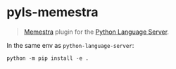 # pyls-memestra


> [Memestra](https://github.com/QuantStack/memestra/) plugin for the [Python Language Server](https://github.com/palantir/python-language-server).

In the same env as `python-language-server`:

```shell
python -m pip install -e .
```
